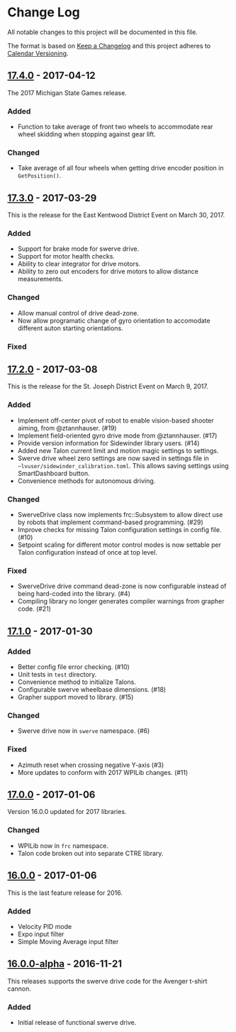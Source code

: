 # Change Log

All notable changes to this project will be documented in this file.

The format is based on [Keep a Changelog](http://keepachangelog.com/) and this project adheres to [Calendar Versioning](http://calver.org).

## [17.4.0] - 2017-04-12

The 2017 Michigan State Games release.

### Added

- Function to take average of front two wheels to accommodate rear wheel skidding when stopping against gear lift.

### Changed

- Take average of all four wheels when getting drive encoder position in `GetPosition()`.

## [17.3.0] - 2017-03-29

This is the release for the East Kentwood District Event on March 30, 2017.

### Added

- Support for brake mode for swerve drive.
- Support for motor health checks.
- Ability to clear integrator for drive motors.
- Ability to zero out encoders for drive motors to allow distance measurements.

### Changed

- Allow manual control of drive dead-zone.
- Now allow programatic change of gyro orientation to accomodate different auton starting orientations.

### Fixed

## [17.2.0] - 2017-03-08

This is the release for the St. Joseph District Event on March 9, 2017.

### Added

- Implement off-center pivot of robot to enable vision-based shooter aiming, from @ztannhauser. (#19)
- Implement field-oriented gyro drive mode from @ztannhauser. (#17)
- Provide version information for Sidewinder library users. (#14)
- Added new Talon current limit and motion magic settings to settings.
- Swerve drive wheel zero settings are now saved in settings file in `~lvuser/sidewinder_calibration.toml`. This allows saving settings using SmartDashboard button.
- Convenience methods for autonomous driving.

### Changed

- SwerveDrive class now implements frc::Subsystem to allow direct use by robots that implement command-based programming. (#29)
- Improve checks for missing Talon configuration settings in config file. (#10)
- Setpoint scaling for different motor control modes is now settable per Talon configuration instead of once at top level.

### Fixed

- SwerveDrive drive command dead-zone is now configurable instead of being hard-coded into the library. (#4)
- Compiling library no longer generates compiler warnings from grapher code. (#21)

## [17.1.0] - 2017-01-30

### Added

- Better config file error checking. (#10)
- Unit tests in `test` directory.
- Convenience method to initialize Talons.
- Configurable swerve wheelbase dimensions. (#18)
- Grapher support moved to library. (#15)

### Changed

- Swerve drive now in `swerve` namespace. (#6)

### Fixed

- Azimuth reset when crossing negative Y-axis (#3)
- More updates to conform with 2017 WPILib changes. (#11)

## [17.0.0] - 2017-01-06

Version 16.0.0 updated for 2017 libraries.

### Changed

- WPILib now in `frc` namespace.
- Talon code broken out into separate CTRE library.

## [16.0.0] - 2017-01-06

This is the last feature release for 2016.

### Added

- Velocity PID mode
- Expo input filter
- Simple Moving Average input filter

## [16.0.0-alpha] - 2016-11-21

This releases supports the swerve drive code for the Avenger t-shirt cannon.

### Added

- Initial release of functional swerve drive.

[16.0.0]: https://github.com/strykeforce/sidewinder/compare/v16.0.0-alpha...v16.0.0
[16.0.0-alpha]: https://github.com/strykeforce/sidewinder/compare/v16.0.0-dev...v16.0.0-alpha
[17.0.0]: https://github.com/strykeforce/sidewinder/compare/v16.0.0...v17.0.0
[17.1.0]: https://github.com/strykeforce/sidewinder/compare/v17.0.0...v17.1.0
[17.2.0]: https://github.com/strykeforce/sidewinder/compare/v17.1.0...v17.2.0
[17.3.0]: https://github.com/strykeforce/sidewinder/compare/v17.2.0...v17.3.0
[17.4.0]: https://github.com/strykeforce/sidewinder/compare/v17.3.0...v17.4.0
[unreleased]: https://github.com/strykeforce/sidewinder/compare/v17.2.0...develop
